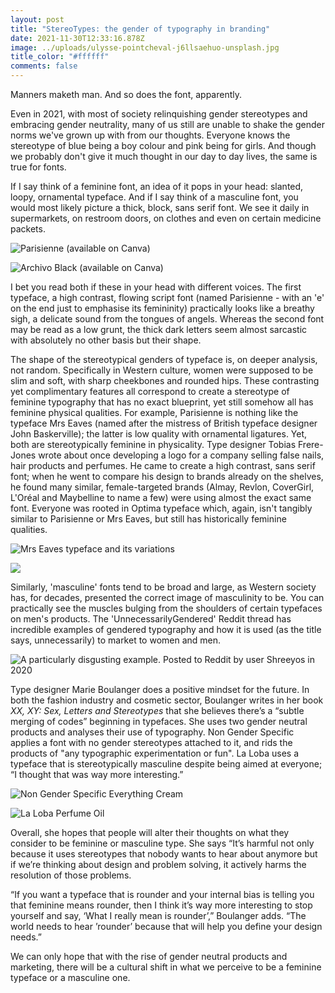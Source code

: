 ```yaml
---
layout: post
title: "StereoTypes: the gender of typography in branding"
date: 2021-11-30T12:33:16.878Z
image: ../uploads/ulysse-pointcheval-j6llsaehuo-unsplash.jpg
title_color: "#ffffff"
comments: false
---
```

Manners maketh man. And so does the font, apparently.

Even in 2021, with most of society relinquishing gender stereotypes and embracing gender neutrality, many of us still are unable to shake the gender norms we've grown up with from our thoughts. Everyone knows the stereotype of blue being a boy colour and pink being for girls. And though we probably don't give it much thought in our day to day lives, the same is true for fonts.

If I say think of a feminine font, an idea of it pops in your head: slanted, loopy, ornamental typeface. And if I say think of a masculine font, you would most likely picture a thick, block, sans serif font. We see it daily in supermarkets, on restroom doors, on clothes and even on certain medicine packets.

![Parisienne (available on Canva)](../uploads/1.jpg)

![Archivo Black (available on Canva)](../uploads/2.jpg)

I bet you read both if these in your head with different voices. The first typeface, a high contrast, flowing script font (named Parisienne - with an 'e' on the end just to emphasise its femininity) practically looks like a breathy sigh, a delicate sound from the tongues of angels. Whereas the second font may be read as a low grunt, the thick dark letters seem almost sarcastic with absolutely no other basis but their shape.

The shape of the stereotypical genders of typeface is, on deeper analysis, not random. Specifically in Western culture, women were supposed to be slim and soft, with sharp cheekbones and rounded hips. These contrasting yet complimentary features all correspond to create a stereotype of feminine typography that has no exact blueprint, yet still somehow all has feminine physical qualities. For example, Parisienne is nothing like the typeface Mrs Eaves (named after the mistress of British typeface designer John Baskerville); the latter is low quality with ornamental ligatures. Yet, both are stereotypically feminine in physicality. Type designer Tobias Frere-Jones wrote about once developing a logo for a company selling false nails, hair products and perfumes. He came to create a high contrast, sans serif font; when he went to compare his design to brands already on the shelves, he found many similar, female-targeted brands (Almay, Revlon, CoverGirl, L'Oréal and Maybelline to name a few) were using almost the exact same font. Everyone was rooted in Optima typeface which, again, isn't tangibly similar to Parisienne or Mrs Eaves, but still has historically feminine qualities.

![Mrs Eaves typeface and its variations](../uploads/mrs-eaves-font.gif)

![](../uploads/untitled-design-5-.jpg)

Similarly, 'masculine' fonts tend to be broad and large, as Western society has, for decades, presented the correct image of masculinity to be. You can practically see the muscles bulging from the shoulders of certain typefaces on men's products. The 'UnnecessarilyGendered' Reddit thread has incredible examples of gendered typography and how it is used (as the title says, unnecessarily) to market to women and men. 

![A particularly disgusting example. Posted to Reddit by user Shreeyos in 2020](../uploads/posted-by-reddit-user-shreeyos.png)

Type designer Marie Boulanger does a positive mindset for the future. In both the fashion industry and cosmetic sector, Boulanger writes in her book *XX, XY: Sex, Letters and Stereotypes* that she believes there’s a “subtle merging of codes” beginning in typefaces. She uses two gender neutral products and analyses their use of typography. Non Gender Specific applies a font with no gender stereotypes attached to it, and rids the products of "any typographic experimentation or fun". La Loba uses a typeface that is stereotypically masculine despite being aimed at everyone; “I thought that was way more interesting.” 

![Non Gender Specific Everything Cream](../uploads/ngs.jpg)

![La Loba Perfume Oil](../uploads/la-loba.jpg)

Overall, she hopes that people will alter their thoughts on what they consider to be feminine or masculine type. She says “It’s harmful not only because it uses stereotypes that nobody wants to hear about anymore but if we’re thinking about design and problem solving, it actively harms the resolution of those problems.

“If you want a typeface that is rounder and your internal bias is telling you that feminine means rounder, then I think it’s way more interesting to stop yourself and say, ‘What I really mean is rounder’,” Boulanger adds. “The world needs to hear ’rounder’ because that will help you define your design needs.”

We can only hope that with the rise of gender neutral products and marketing, there will be a cultural shift in what we perceive to be a feminine typeface or a masculine one.